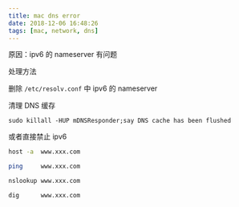 ```yaml
---
title: mac dns error
date: 2018-12-06 16:48:26
tags: [mac, network, dns]
---
```


原因：ipv6 的 nameserver 有问题

<!--more-->

处理方法

删除 `/etc/resolv.conf` 中 ipv6 的 nameserver

清理 DNS 缓存

`sudo killall -HUP mDNSResponder;say DNS cache has been flushed`

或者直接禁止 ipv6

```bash
host -a  www.xxx.com

ping     www.xxx.com

nslookup www.xxx.com

dig      www.xxx.com
```
